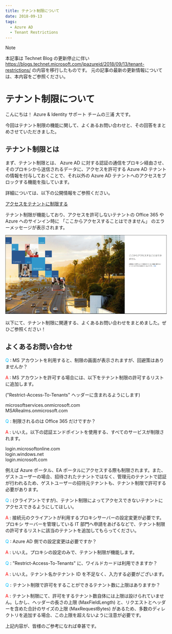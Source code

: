 ```yaml
---
title: テナント制限について
date: 2018-09-13
tags:
  - Azure AD
  - Tenant Restrictions
---
```


> [!NOTE]
> 本記事は Technet Blog の更新停止に伴い https://blogs.technet.microsoft.com/jpazureid/2018/09/13/tenant-restrictions/ の内容を移行したものです。
> 元の記事の最新の更新情報については、本内容をご参照ください。

# テナント制限について

こんにちは！ Azure & Identity サポート チームの三浦 大です。

今回はテナント制限の機能に関して、よくあるお問い合わせと、その回答をまとめさせていただきました。

## テナント制限とは

まず、テナント制限とは、 Azure AD に対する認証の通信をプロキシ経由させ、そのプロキシから送信されるデータに、アクセスを許可する Azure AD テナントの情報を付与しておくことで、それ以外の Azure AD テナントへのアクセスをブロックする機能を指しています。

詳細については、以下の公開情報をご参照ください。

[アクセスをテナントに制限する](https://learn.microsoft.com/ja-jp/azure/active-directory/manage-apps/tenant-restrictions)

テナント制限が機能しており、アクセスを許可しないテナントの  Office 365 や Azure へのサインイン時に 「ここからアクセスすることはできません」 のエラーメッセージが表示されます。

![](./tenant-restriction/tenant-restrictions01.png)

以下にて、テナント制限に関連する、よくあるお問い合わせをまとめました。ぜひご参照ください！

## よくあるお問い合わせ

<font color="DeepSkyBlue">Q</font> : MS アカウントを利用すると、制限の画面が表示されますが、回避策はありませんか？

<font color = "red">A</font> : MS アカウントを許可する場合には、以下をテナント制限の許可するリストに追加します。

("Restrict-Access-To-Tenants" ヘッダーに含まれるようにします)

microsoftservices.onmicrosoft.com  
MSARealms.onmicrosoft.com

<font color="DeepSkyBlue">Q</font> : 制限されるのは Office 365 だけですか？

<font color = "red">A</font>  : いいえ。以下の認証エンドポイントを使用する、すべてのサービスが制限されます。

login.microsoftonline.com  
login.windows.net  
login.microsoft.com

例えば Azure ポータル、EA ポータルにアクセスする際も制限されます。また、ゲストユーザーの場合、招待されたテナントではなく、管理元のテナントで認証が行われるため、ゲストユーザーの招待元テナントも、テナント制限で許可する必要があります。

<font color="DeepSkyBlue">Q</font> : (クライアントですが)、テナント制限によってアクセスできないテナントにアクセスできるようにしてほしい。

<font color = "red">A</font> : 接続元のクライアントが利用するプロキシサーバーの設定変更が必要です。プロキシ サーバーを管理している IT 部門へ申請をあげるなどで、テナント制限の許可するリストに該当のテナントを追加してもらってください。

<font color="DeepSkyBlue">Q</font> : Azure AD 側での設定変更は必要ですか？

<font color = "red">A</font> : いいえ。プロキシの設定のみで、テナント制限が機能します。

<font color="DeepSkyBlue">Q</font> : "Restrict-Access-To-Tenants" に、ワイルドカードは利用できますか？

<font color = "red">A</font> : いいえ。テナント名かテナント ID を不足なく、入力する必要がございます。

<font color="DeepSkyBlue">Q</font> : テナント制限で許可をすることができるテナント数に上限はありますか？

<font color = "red">A</font> : テナント制限にて、許可をするテナント数自体には上限は設けられていません。しかし、ヘッダーの長さの上限 (MaxFieldLength) と、リクエストとヘッダーを含めた合計のサイズの上限 (MaxRequestBytes) があるため、多数のディレクトリを追加する場合、この上限を超えないように注意が必要です。

上記内容が、皆様のご参考になれば幸甚です。
